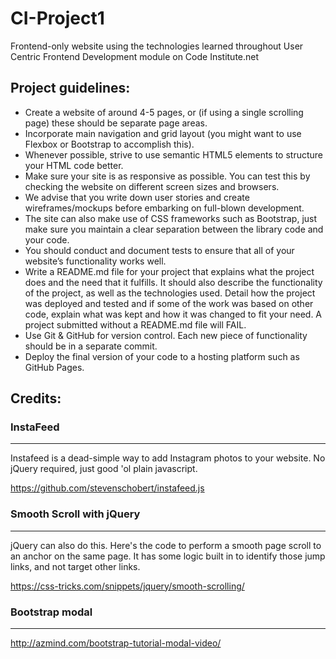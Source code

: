 # CI-Project1
Frontend-only website using the technologies learned throughout User Centric Frontend Development module on Code Institute.net


## Project guidelines:
- Create a website of around 4-5 pages, or (if using a single scrolling page) these should be separate page areas.
- Incorporate main navigation and grid layout (you might want to use Flexbox or Bootstrap to accomplish this).
- Whenever possible, strive to use semantic HTML5 elements to structure your HTML code better.
- Make sure your site is as responsive as possible. You can test this by checking the website on different screen sizes and browsers.
- We advise that you write down user stories and create wireframes/mockups before embarking on full-blown development.
- The site can also make use of CSS frameworks such as Bootstrap, just make sure you maintain a clear separation between the library code and your code.
- You should conduct and document tests to ensure that all of your website’s functionality works well.
- Write a README.md file for your project that explains what the project does and the need that it fulfills. It should also describe the functionality of the project, as well as the technologies used. Detail how the project was deployed and tested and if some of the work was based on other code, explain what was kept and how it was changed to fit your need. A project submitted without a README.md file will FAIL.
- Use Git & GitHub for version control. Each new piece of functionality should be in a separate commit.
- Deploy the final version of your code to a hosting platform such as GitHub Pages.


## Credits:
### InstaFeed
---
Instafeed is a dead-simple way to add Instagram photos to your website. No jQuery required, just good 'ol plain javascript.

https://github.com/stevenschobert/instafeed.js

### Smooth Scroll with jQuery
---
jQuery can also do this. Here's the code to perform a smooth page scroll to an anchor on the same page. It has some logic built in to identify those jump links, and not target other links.

https://css-tricks.com/snippets/jquery/smooth-scrolling/

### Bootstrap modal
---


http://azmind.com/bootstrap-tutorial-modal-video/
